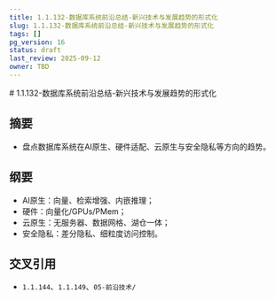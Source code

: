 ```yaml
---
title: 1.1.132-数据库系统前沿总结-新兴技术与发展趋势的形式化
slug: 1.1.132-数据库系统前沿总结-新兴技术与发展趋势的形式化
tags: []
pg_version: 16
status: draft
last_review: 2025-09-12
owner: TBD
---
```


﻿# 1.1.132-数据库系统前沿总结-新兴技术与发展趋势的形式化

## 摘要

- 盘点数据库系统在AI原生、硬件适配、云原生与安全隐私等方向的趋势。

## 纲要

- AI原生：向量、检索增强、内嵌推理；
- 硬件：向量化/GPUs/PMem；
- 云原生：无服务器、数据网格、湖仓一体；
- 安全隐私：差分隐私、细粒度访问控制。

## 交叉引用

- `1.1.144`、`1.1.149`、`05-前沿技术/`

